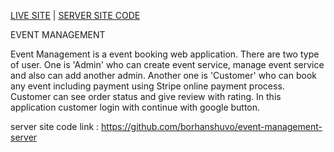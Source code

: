 [LIVE SITE](https://event-management-em.web.app/)  |   [SERVER SITE CODE](https://github.com/borhanshuvo/event-management-server)
  
EVENT MANAGEMENT

Event Management is a event booking web application. There are two type of user. One is 'Admin' who can create event service, manage event service and also can add another admin. Another one is 'Customer' who can book any event including payment using Stripe online payment process. Customer can see order status and give review with rating. In this application customer login with continue with google button.


server site code link : https://github.com/borhanshuvo/event-management-server
